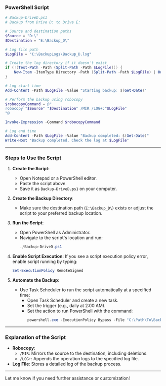 ### **PowerShell Script**

```powershell
# Backup-DriveD.ps1
# Backup from Drive D: to Drive E:

# Source and destination paths
$Source = "D:\"
$Destination = "E:\Backup_D\"

# Log file path
$LogFile = "C:\BackupLogs\Backup_D.log"

# Create the log directory if it doesn't exist
if (!(Test-Path -Path (Split-Path -Path $LogFile))) {
    New-Item -ItemType Directory -Path (Split-Path -Path $LogFile) | Out-Null
}

# Log start time
Add-Content -Path $LogFile -Value "Starting backup: $(Get-Date)"

# Perform the backup using robocopy
$robocopyCommand = @"
robocopy "$Source" "$Destination" /MIR /LOG+:"$LogFile"
"@

Invoke-Expression -Command $robocopyCommand

# Log end time
Add-Content -Path $LogFile -Value "Backup completed: $(Get-Date)"
Write-Host "Backup completed. Check the log at $LogFile"
```

---

### **Steps to Use the Script**
1. **Create the Script**:
   - Open Notepad or a PowerShell editor.
   - Paste the script above.
   - Save it as `Backup-DriveD.ps1` on your computer.

2. **Create the Backup Directory**:
   - Make sure the destination path (`E:\Backup_D\`) exists or adjust the script to your preferred backup location.

3. **Run the Script**:
   - Open PowerShell as Administrator.
   - Navigate to the script's location and run:
     ```powershell
     ./Backup-DriveD.ps1
     ```

4. **Enable Script Execution**:
   If you see a script execution policy error, enable script running by typing:
   ```powershell
   Set-ExecutionPolicy RemoteSigned
   ```

5. **Automate the Backup**:
   - Use Task Scheduler to run the script automatically at a specified time:
     - Open Task Scheduler and create a new task.
     - Set the trigger (e.g., daily at 2:00 AM).
     - Set the action to run PowerShell with the command:
       ```powershell
       powershell.exe -ExecutionPolicy Bypass -File "C:\Path\To\Backup-DriveD.ps1"
       ```

---

### **Explanation of the Script**
- **Robocopy**:
  - `/MIR`: Mirrors the source to the destination, including deletions.
  - `/LOG+`: Appends the operation logs to the specified log file.
- **Log File**: Stores a detailed log of the backup process.

---

Let me know if you need further assistance or customization!
